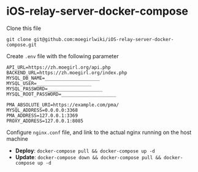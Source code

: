 # iOS-relay-server-docker-compose

Clone this file 
```
git clone git@github.com:moegirlwiki/iOS-relay-server-docker-compose.git
```

Create `.env` file with the following parameter
```
API_URL=https://zh.moegirl.org/api.php
BACKEND_URL=https://zh.moegirl.org/index.php
MYSQL_DB_NAME=____________________
MYSQL_USER=____________________
MYSQL_PASSWORD=____________________
MYSQL_ROOT_PASSWORD=____________________

PMA_ABSOLUTE_URI=https://example.com/pma/
MYSQL_ADDRESS=0.0.0.0:3368
PMA_ADDRESS=127.0.0.1:3369
PROXY_ADDRESS=127.0.0.1:8085
```


Configure `nginx.conf` file, and link to the actual nginx running on the host machine

* **Deploy**:
`docker-compose pull && docker-compose up -d`
* **Update**:
`docker-compose down && docker-compose pull && docker-compose up -d`

